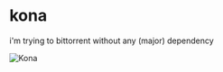 # kona
i'm trying to bittorrent without any (major) dependency

![Kona](https://i.imgur.com/fCZbysi.jpg)

